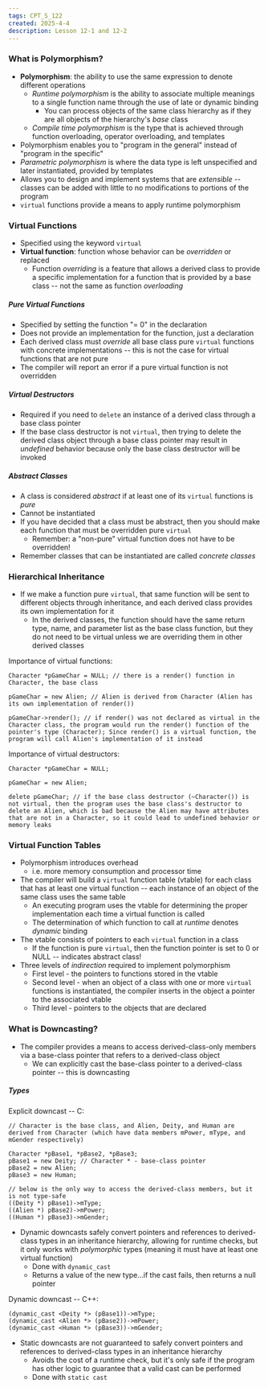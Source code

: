 ```yaml
---
tags: CPT_S_122
created: 2025-4-4
description: Lesson 12-1 and 12-2
---
```


### What is Polymorphism?

- **Polymorphism**: the ability to use the same expression to denote different operations
	- *Runtime polymorphism* is the ability to associate multiple meanings to a single function name through the use of late or dynamic binding
		- You can process objects of the same class hierarchy as if they are all objects of the hierarchy's *base* class
	- *Compile time polymorphism* is the type that is achieved through function overloading, operator overloading, and templates
- Polymorphism enables you to "program in the general" instead of "program in the specific"
- *Parametric polymorphism* is where the data type is left unspecified and later instantiated, provided by templates
- Allows you to design and implement systems that are *extensible* -- classes can be added with little to no modifications to portions of the program
- `virtual` functions provide a means to apply runtime polymorphism

### Virtual Functions

- Specified using the keyword `virtual`
- **Virtual function**: function whose behavior can be *overridden* or replaced
	- Function *overriding* is a feature that allows a derived class to provide a specific implementation for a function that is provided by a base class -- not the same as function *overloading*

##### Pure Virtual Functions

- Specified by setting the function "= 0" in the declaration
- Does not provide an implementation for the function, just a declaration
- Each derived class must *override* all base class pure `virtual` functions with concrete implementations -- this is not the case for virtual functions that are not pure
- The compiler will report an error if a pure virtual function is not overridden

##### Virtual Destructors

- Required if you need to `delete` an instance of a derived class through a base class pointer
- If the base class destructor is not `virtual`, then trying to delete the derived class object through a base class pointer may result in *undefined* behavior because only the base class destructor will be invoked

##### Abstract Classes

- A class is considered *abstract* if at least one of its `virtual` functions is *pure*
- Cannot be instantiated
- If you have decided that a class must be abstract, then you should make each function that must be overridden pure `virtual`
	- Remember: a "non-pure" virtual function does not have to be overridden!
- Remember classes that can be instantiated are called *concrete classes*

### Hierarchical Inheritance

- If we make a function pure `virtual`, that same function will be sent to different objects through inheritance, and each derived class provides its own implementation for it
	- In the derived classes, the function should have the same return type, name, and parameter list as the base class function, but they do not need to be virtual unless we are overriding them in other derived classes

Importance of virtual functions:
```
Character *pGameChar = NULL; // there is a render() function in Character, the base class

pGameChar = new Alien; // Alien is derived from Character (Alien has its own implementation of render())

pGameChar->render(); // if render() was not declared as virtual in the Character class, the program would run the render() function of the pointer's type (Character); Since render() is a virtual function, the program will call Alien's implementation of it instead
```

Importance of virtual destructors:
```
Character *pGameChar = NULL;

pGameChar = new Alien;

delete pGameChar; // if the base class destructor (~Character()) is not virtual, then the program uses the base class's destructor to delete an Alien, which is bad because the Alien may have attributes that are not in a Character, so it could lead to undefined behavior or memory leaks
```

### Virtual Function Tables

- Polymorphism introduces overhead
	- i.e. more memory consumption and processor time
- The compiler will build a `virtual` function table (vtable) for each class that has at least one virtual function -- each instance of an object of the same class uses the same table
	- An executing program uses the vtable for determining the proper implementation each time a virtual function is called
	- The determination of which function to call at *runtime* denotes *dynamic* binding
- The vtable consists of pointers to each `virtual` function in a class
	- If the function is pure `virtual`, then the function pointer is set to 0 or NULL -- indicates abstract class!
- Three levels of *indirection* required to implement polymorphism
	- First level - the pointers to functions stored in the vtable
	- Second level - when an object of a class with one or more `virtual` functions is instantiated, the compiler inserts in the object a pointer to the associated vtable
	- Third level - pointers to the objects that are declared

### What is Downcasting?

- The compiler provides a means to access derived-class-only members via a base-class pointer that refers to a derived-class object
	- We can explicitly cast the base-class pointer to a derived-class pointer -- this is downcasting

##### Types
Explicit downcast -- C:
```
// Character is the base class, and Alien, Deity, and Human are derived from Character (which have data members mPower, mType, and mGender respectively)

Character *pBase1, *pBase2, *pBase3;
pBase1 = new Deity; // Character * - base-class pointer
pBase2 = new Alien;
pBase3 = new Human;

// below is the only way to access the derived-class members, but it is not type-safe
((Deity *) pBase1)->mType;
((Alien *) pBase2)->mPower;
((Human *) pBase3)->mGender;
```

- Dynamic downcasts safely convert pointers and references to derived-class types in an inheritance hierarchy, allowing for runtime checks, but it only works with *polymorphic* types (meaning it must have at least one virtual function)
	- Done with `dynamic_cast`
	- Returns a value of the new type...if the cast fails, then returns a null pointer

Dynamic downcast -- C++:
```
(dynamic_cast <Deity *> (pBase1))->mType;
(dynamic_cast <Alien *> (pBase2))->mPower;
(dynamic_cast <Human *> (pBase3))->mGender;
```

- Static downcasts are not guaranteed to safely convert pointers and references to derived-class types in an inheritance hierarchy
	- Avoids the cost of a runtime check, but it's only safe if the program has other logic to guarantee that a valid cast can be performed
	- Done with `static cast`